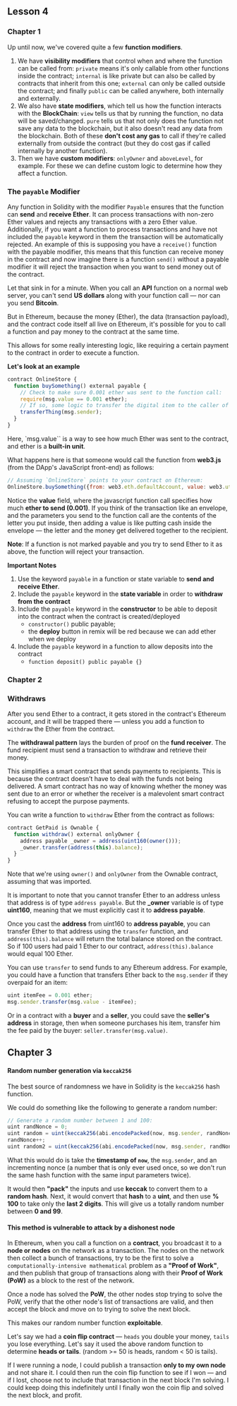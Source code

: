 ## Lesson 4
### Chapter 1
Up until now, we've covered quite a few **function modifiers**. 

1. We have **visibility modifiers** that control when and where the function can be called from: `private` means it's only callable from other functions inside the contract; `internal` is like private but can also be called by contracts that inherit from this one; `external` can only be called outside the contract; and finally `public` can be called anywhere, both internally and externally.
2. We also have **state modifiers**, which tell us how the function interacts with the **BlockChain**: `view` tells us that by running the function, no data will be saved/changed. `pure` tells us that not only does the function not save any data to the blockchain, but it also doesn't read any data from the blockchain. Both of these **don't cost any gas** to call if they're called externally from outside the contract (but they do cost gas if called internally by another function).
3. Then we have **custom modifiers**: `onlyOwner` and `aboveLevel`, for example. For these we can define custom logic to determine how they affect a function.

### The `payable` Modifier
Any function in Solidity with the modifier `Payable` ensures that the function can **send** and **receive Ether**. It can process transactions with non-zero Ether values and rejects any transactions with a zero Ether value. Additionally, if you want a function to process transactions and have not included the `payable` keyword in them the transaction will be automatically rejected. An example of this is supposing you have a `receive()` function with the payable modifier, this means that this function can receive money in the contract and now imagine there is a function `send()` without a payable modifier it will reject the transaction when you want to send money out of the contract.

Let that sink in for a minute. When you call an **API** function on a normal web server, you can't send **US dollars** along with your function call — nor can you send **Bitcoin**.

But in Ethereum, because the money (Ether), the data (transaction payload), and the contract code itself all live on Ethereum, it's possible for you to call a function and pay money to the contract at the same time.

This allows for some really interesting logic, like requiring a certain payment to the contract in order to execute a function.

**Let's look at an example**
```js
contract OnlineStore {
  function buySomething() external payable {
    // Check to make sure 0.001 ether was sent to the function call:
    require(msg.value == 0.001 ether);
    // If so, some logic to transfer the digital item to the caller of the function:
    transferThing(msg.sender);
  }
}
```

Here, `msg.value`` is a way to see how much Ether was sent to the contract, and ether is a **built-in unit**.

What happens here is that someone would call the function from **web3.js** (from the DApp's JavaScript front-end) as follows:
```js
// Assuming `OnlineStore` points to your contract on Ethereum:
OnlineStore.buySomething({from: web3.eth.defaultAccount, value: web3.utils.toWei(0.001)})
```
Notice the **value** field, where the javascript function call specifies how much **ether to send (0.001)**. If you think of the transaction like an envelope, and the parameters you send to the function call are the contents of the letter you put inside, then adding a value is like putting cash inside the envelope — the letter and the money get delivered together to the recipient.

**Note**: If a function is not marked payable and you try to send Ether to it as above, the function will reject your transaction.

**Important Notes**
1.  Use the keyword `payable` in a function or state variable to **send and receive Ether**.
2.  Include the `payable` keyword in the **state variable** in order to **withdraw from the contract**
3.  Include the `payable` keyword in the **constructor** to be able to deposit into the contract when the contract is created/deployed
    *   `constructor()` public payable;
    *   the **deploy** button in remix will be red because we can add ether when we deploy
4.  Include the `payable` keyword in a function to allow deposits into the contract
    *   `function deposit() public payable {}`
### Chapter 2
### Withdraws
After you send Ether to a contract, it gets stored in the contract's Ethereum account, and it will be trapped there — unless you add a function to `withdraw` the Ether from the contract.

The **withdrawal pattern** lays the burden of proof on the **fund receiver**. The fund recipient must send a transaction to withdraw and retrieve their money.

This simplifies a smart contract that sends payments to recipients. This is because the contract doesn’t have to deal with the funds not being delivered. A smart contract has no way of knowing whether the money was sent due to an error or whether the receiver is a malevolent smart contract refusing to accept the purpose payments.

You can write a function to `withdraw` Ether from the contract as follows:
```js
contract GetPaid is Ownable {
  function withdraw() external onlyOwner {
    address payable _owner = address(uint160(owner()));
    _owner.transfer(address(this).balance);
  }
}
```
Note that we're using `owner()` and `onlyOwner` from the Ownable contract, assuming that was imported.

It is important to note that you cannot transfer Ether to an address unless that address is of type `address payable`. But the **_owner** variable is of type **uint160**, meaning that we must explicitly cast it to **address payable**.

Once you cast the **address** from uint160 to **address payable**, you can transfer Ether to that address using the `transfer` function, and `address(this).balance` will return the total balance stored on the contract. So if 100 users had paid 1 Ether to our contract, `address(this).balance` would equal 100 Ether.

You can use `transfer` to send funds to any Ethereum address. For example, you could have a function that transfers Ether back to the `msg.sender` if they overpaid for an item:
```js
uint itemFee = 0.001 ether;
msg.sender.transfer(msg.value - itemFee);
```
Or in a contract with a **buyer** and a **seller**, you could save the **seller's address** in storage, then when someone purchases his item, transfer him the fee paid by the buyer: `seller.transfer(msg.value)`.

## Chapter 3
#### Random number generation via `keccak256`

The best source of randomness we have in Solidity is the `keccak256` hash function.

We could do something like the following to generate a random number:
```js
// Generate a random number between 1 and 100:
uint randNonce = 0;
uint random = uint(keccak256(abi.encodePacked(now, msg.sender, randNonce))) % 100;
randNonce++;
uint random2 = uint(keccak256(abi.encodePacked(now, msg.sender, randNonce))) % 100;
```

What this would do is take the **timestamp of `now`**, the `msg.sender`, and an incrementing nonce (a number that is only ever used once, so we don't run the same hash function with the same input parameters twice).

It would then **"pack"** the inputs and use **keccak** to convert them to a **random hash**. Next, it would convert that **hash** to a **uint**, and then use **% 100** to take only the **last 2 digits**. This will give us a totally random number between **0 and 99**.

#### This method is vulnerable to attack by a dishonest node

In Ethereum, when you call a function on a **contract**, you broadcast it to a **node or nodes** on the network as a transaction. The nodes on the network then collect a bunch of transactions, try to be the first to solve a `computationally-intensive mathematical` problem as a **"Proof of Work"**, and then publish that group of transactions along with their **Proof of Work (PoW)** as a block to the rest of the network.

Once a node has solved the **PoW**, the other nodes stop trying to solve the PoW, verify that the other node's list of transactions are valid, and then accept the block and move on to trying to solve the next block.

This makes our random number function **exploitable**.

Let's say we had a **coin flip contract** — `heads` you double your money, `tails` you lose everything. Let's say it used the above random function to determine **heads or tails**. (random >= 50 is heads, random < 50 is tails).

If I were running a node, I could publish a transaction **only to my own node** and not share it. I could then run the coin flip function to see if I won — and if I lost, choose not to include that transaction in the next block I'm solving. I could keep doing this indefinitely until I finally won the coin flip and solved the next block, and profit.